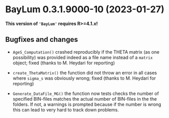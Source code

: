 




<!-- NEWS.md was auto-generated by NEWS.Rmd. Please DO NOT edit by hand!-->

# BayLum 0.3.1.9000-10 (2023-01-27)

**This version of `'BayLum'` requires R\>=4.1.x!**

## Bugfixes and changes

- `AgeS_Computation()` crashed reproducibly if the THETA matrix (as one
  possibility) was provided indeed as a file name instead of a `matrix`
  object; fixed (thanks to M. Heydari for reporting)

- `create_ThetaMatrix()` the function did not throw an error in all
  cases where `sigma_s` was obviously wrong; fixed (thanks to M. Heydari
  for reporting)

- `Generate_DataFile_MG()` the function now tests checks the number of
  specified BIN-files matches the actual number of BIN-files in the the
  folders. If not, a warnings is prompted because if the number is wrong
  this can lead to very hard to track down problems.
